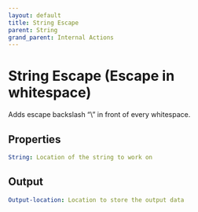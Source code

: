 ```yaml
---
layout: default
title: String Escape
parent: String
grand_parent: Internal Actions
---
```

# String Escape (Escape in whitespace)
Adds escape backslash “\” in front of every whitespace.

## Properties
```yaml
String: Location of the string to work on
```

## Output
```yaml
Output-location: Location to store the output data
```
